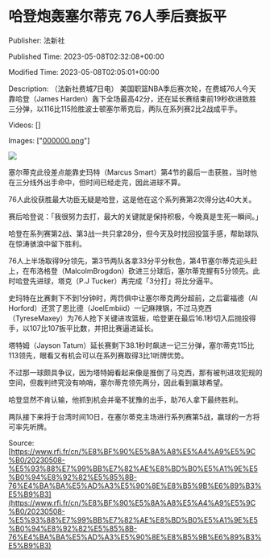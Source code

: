 # 哈登炮轰塞尔蒂克 76人季后赛扳平

Publisher: 法新社

Published Time: 2023-05-08T02:32:08+00:00

Modified Time: 2023-05-08T02:05:01+00:00

Description: （法新社费城7日电） 美国职篮NBA季后赛次轮，在费城76人今天靠哈登（James Harden）轰下全场最高42分，还在延长赛结束前19秒砍进致胜三分弹，以116比115险胜波士顿塞尔蒂克后，两队在系列赛2比2战成平手。

Videos: []

Images: ["[000000.png](000000.png)"]

<!--METADATA-->

![](../Images/2023-05-08T02-32-08-00-00/000000.png)

塞尔蒂克此役差点能靠史玛特（Marcus Smart）第4节的最后一击获胜，当时他在三分线外出手命中，但时间已经走完，因此进球不算。

76人此役获胜最大功臣无疑是哈登，这是他在这个系列赛第2次得分达40大关。

赛后哈登说：「我很努力去打，最大的关键就是保持积极，今晚真是生死一瞬间。」

哈登在系列赛第2战、第3战一共只拿28分，但今天及时找回投篮手感，帮助球队在惊涛骇浪中留下胜利。

76人上半场取得9分领先，第3节两队各拿33分平分秋色，第4节塞尔蒂克迎头赶上，在布洛格登（MalcolmBrogdon）砍进三分球后，塞尔蒂克握有5分领先。此时哈登先进球，塔克（P.J Tucker）再完成「3分打」将比分逼平。

史玛特在比赛剩下不到1分钟时，两罚俱中让塞尔蒂克两分超前，之后霍福德（Al Horford）还赏了恩比德（JoelEmbiid）一记麻辣锅，不过马克西（TyreseMaxey）为76人抢下关键进攻篮板，哈登更在最后16.1秒切入后抛投得手，以107比107扳平比数，并把比赛逼进延长。

塔特姆（Jayson Tatum）延长赛剩下38.1秒时飙进一记三分弹，塞尔蒂克115比113领先，眼看又有机会可以在系列赛取得3比1听牌优势。

不过那一球颇具争议，因为塔特姆看起来像是推倒了马克西，那有被判进攻犯规的空间，但裁判终究没有响哨，塞尔蒂克领先两分，因此看到赢球希望。

哈登显然不肯认输，他抓到机会并毫不犹豫的出手，助76人拿下最终胜利。

两队接下来将于台湾时间10日，在塞尔蒂克主场进行系列赛第5战，赢球的一方将可率先听牌。

Source: [https://www.rfi.fr/cn/%E8%BF%90%E5%8A%A8%E5%A4%A9%E5%9C%B0/20230508-%E5%93%88%E7%99%BB%E7%82%AE%E8%BD%B0%E5%A1%9E%E5%B0%94%E8%92%82%E5%85%8B-76%E4%BA%BA%E5%AD%A3%E5%90%8E%E8%B5%9B%E6%89%B3%E5%B9%B3](https://www.rfi.fr/cn/%E8%BF%90%E5%8A%A8%E5%A4%A9%E5%9C%B0/20230508-%E5%93%88%E7%99%BB%E7%82%AE%E8%BD%B0%E5%A1%9E%E5%B0%94%E8%92%82%E5%85%8B-76%E4%BA%BA%E5%AD%A3%E5%90%8E%E8%B5%9B%E6%89%B3%E5%B9%B3)